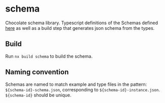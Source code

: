 # schema

Chocolate schema library. Typescript definitions of the Schemas defined [here](https://github.com/chocolatenetwork/Chocolate-Spec/blob/main/spec/v0-2/spec-v0-2.md) as well as a build step that generates json schema from the types.

## Build

Run `nx build schema` to build the schema.

## Naming convention

Schemas are named to match example and type files in the pattern: `${schema-id}-schema.json`, corresponding to `${schema-id}-instance.json`. `${schema-id}` should be unique.